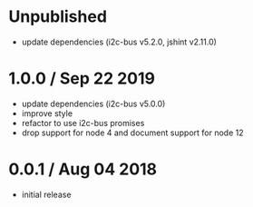 Unpublished
===========

  * update dependencies (i2c-bus v5.2.0, jshint v2.11.0)

1.0.0 / Sep 22 2019
===================

  * update dependencies (i2c-bus v5.0.0)
  * improve style
  * refactor to use i2c-bus promises
  * drop support for node 4 and document support for node 12

0.0.1 / Aug 04 2018
===================

  * initial release

